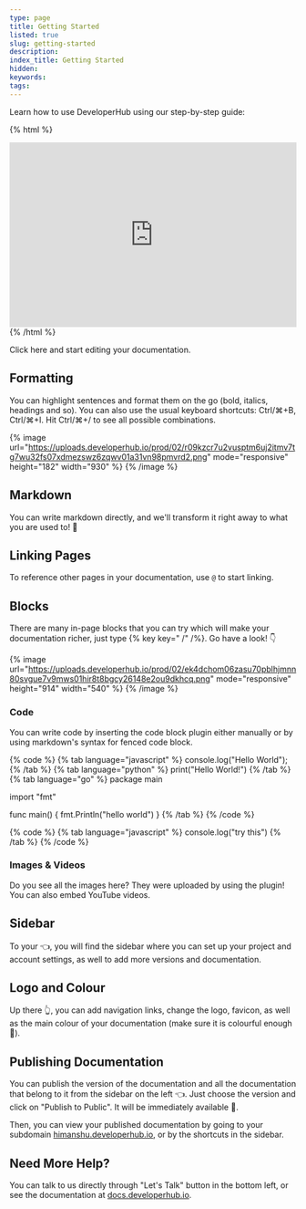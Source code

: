 ```yaml
---
type: page
title: Getting Started
listed: true
slug: getting-started
description: 
index_title: Getting Started
hidden: 
keywords: 
tags: 
---
```


Learn how to use DeveloperHub using our step-by-step guide:

{% html %}
<!--ARCADE EMBED START-->
<div style="position: relative; padding-bottom: calc(56.22254758418741% + 41px); height: 0; width: 100%;">
  <iframe src="https://demo.arcade.software/mXfTOZfQRMMXPJIqWjzp?embed&embed_mobile=tab&embed_desktop=tab&show_copy_link=true" 
          title="How to Edit and Publish Updates in DeveloperHub Documentation" 
          frameborder="0" loading="lazy" 
          webkitallowfullscreen mozallowfullscreen allowfullscreen 
          allow="clipboard-write" style="position: absolute; top: 0; left: 0; width: 100%; height: 100%; color-scheme: light;" 
          onload="window.postMessage('resize', '*')" ></iframe>
</div><!--ARCADE EMBED END-->
{% /html %}

Click here and start editing your documentation.

## Formatting

You can highlight sentences and format them on the go (bold, italics, headings and so). You can also use the usual keyboard shortcuts: Ctrl/⌘+B, Ctrl/⌘+I. Hit Ctrl/⌘+/ to see all possible combinations.

{% image url="https://uploads.developerhub.io/prod/02/r09kzcr7u2vusptm6uj2itmv7tg7wu32fs07xdmezswz6zqwv01a31vn98pmvrd2.png" mode="responsive" height="182" width="930" %}
{% /image %}

## Markdown

You can write markdown directly, and we'll transform it right away to what you are used to! 🚀

## Linking Pages

To reference other pages in your documentation, use `@` to start linking.

## Blocks

There are many in-page blocks that you can try which will make your documentation richer, just type {% key key=" /" /%}. Go have a look! 👇

{% image url="https://uploads.developerhub.io/prod/02/ek4dchom06zasu70pblhjmnn80svgue7v9mws01hir8t8bgcy26148e2ou9dkhcq.png" mode="responsive" height="914" width="540" %}
{% /image %}

### Code

You can write code by inserting the code block plugin either manually or by using markdown's syntax for fenced code block.

{% code %}
{% tab language="javascript" %}
console.log("Hello World");
{% /tab %}
{% tab language="python" %}
print("Hello World!")
{% /tab %}
{% tab language="go" %}
package main

import "fmt" 

func main() {
     fmt.Println("hello world")
}
{% /tab %}
{% /code %}

{% code %}
{% tab language="javascript" %}
console.log("try this")
{% /tab %}
{% /code %}

### Images & Videos

Do you see all the images here? They were uploaded by using the plugin! You can also embed YouTube videos.

## Sidebar

To your 👈, you will find the sidebar where you can set up your project and account settings, as well to add more versions and documentation.

## Logo and Colour

Up there 👆, you can add navigation links, change the logo, favicon, as well as the main colour of your documentation (make sure it is colourful enough 🌈).

## Publishing Documentation

You can publish the version of the documentation and all the documentation that belong to it from the sidebar on the left 👈. Just choose the version and click on "Publish to Public". It will be immediately available 🚀.

Then, you can view your published documentation by going to your subdomain [himanshu.developerhub.io](https://himanshu.developerhub.io), or by the shortcuts in the sidebar.

## Need More Help?

You can talk to us directly through "Let's Talk" button in the bottom left, or see the documentation at [docs.developerhub.io](https://docs.developerhub.io).